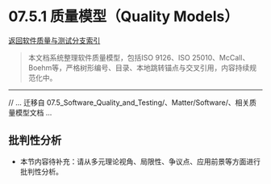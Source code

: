 # 07.5.1 质量模型（Quality Models）

[返回软件质量与测试分支索引](README.md)

> 本文档系统整理软件质量模型，包括ISO 9126、ISO 25010、McCall、Boehm等，严格树形编号、目录、本地跳转锚点与交叉引用，内容持续规范化中。

---

// ... 迁移自 07.5_Software_Quality_and_Testing/、Matter/Software/、相关质量模型文档 ...


## 批判性分析

- 本节内容待补充：请从多元理论视角、局限性、争议点、应用前景等方面进行批判性分析。
